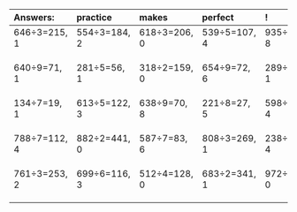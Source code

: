 | Answers: | practice | makes | perfect | ! |
| :--- | :--- | :--- | :--- | :--- |
| 646÷3=215, 1 | 554÷3=184, 2 | 618÷3=206, 0 | 539÷5=107, 4 | 935÷9=103, 8 | 
|   |   |   |   |   | 
|   |   |   |   |   | 
|   |   |   |   |   | 
| 640÷9=71, 1 | 281÷5=56, 1 | 318÷2=159, 0 | 654÷9=72, 6 | 289÷9=32, 1 | 
|   |   |   |   |   | 
|   |   |   |   |   | 
|   |   |   |   |   | 
| 134÷7=19, 1 | 613÷5=122, 3 | 638÷9=70, 8 | 221÷8=27, 5 | 598÷9=66, 4 | 
|   |   |   |   |   | 
|   |   |   |   |   | 
|   |   |   |   |   | 
| 788÷7=112, 4 | 882÷2=441, 0 | 587÷7=83, 6 | 808÷3=269, 1 | 238÷6=39, 4 | 
|   |   |   |   |   | 
|   |   |   |   |   | 
|   |   |   |   |   | 
| 761÷3=253, 2 | 699÷6=116, 3 | 512÷4=128, 0 | 683÷2=341, 1 | 972÷4=243, 0 | 
|   |   |   |   |   | 
|   |   |   |   |   | 
|   |   |   |   |   | 

